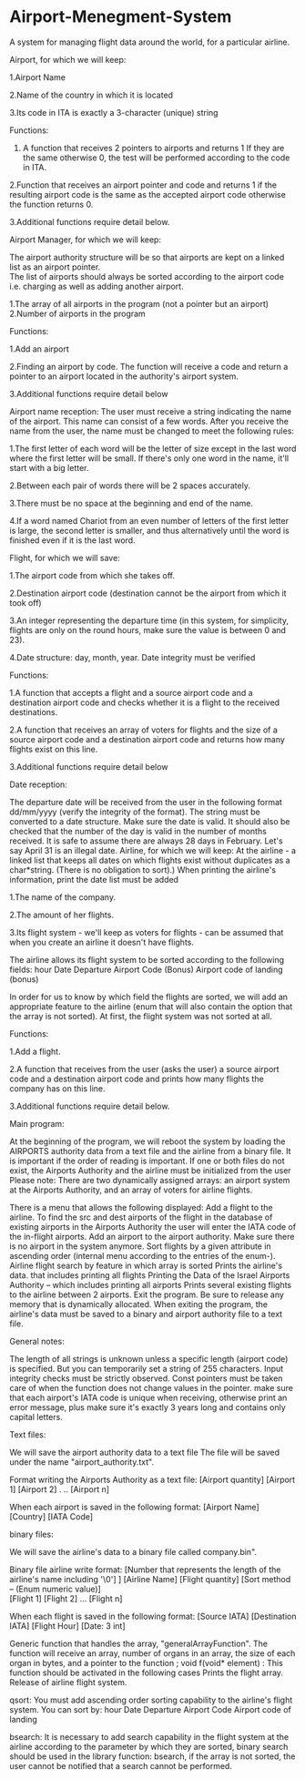 # Airport-Menegment-System
A system for managing flight data around the world, for a particular airline.

Airport, for which we will keep: 

1.Airport Name

2.Name of the country in which it is located

3.Its code in ITA is exactly a 3-character (unique) string

Functions:  

1. A function that receives 2 pointers to airports and returns 1 If they are the same otherwise 0, the test will be performed according to the code in ITA. 

2.Function that receives an airport pointer and code and returns 1 if the resulting airport code is the same as the accepted airport code otherwise the function returns 0.

3.Additional functions require detail below.

Airport Manager, for which we will keep:

The airport authority structure will be so that airports are kept on a linked list as an airport pointer.  
The list of airports should always be sorted according to the airport code i.e. charging as well as adding another airport. 

1.The array of all airports in the program (not a pointer but an airport)
2.Number of airports in the program

Functions:

1.Add an airport

2.Finding an airport by code. The function will receive a code and return a pointer to an airport located in the authority's airport system. 

3.Additional functions require detail below

Airport name reception:
The user must receive a string indicating the name of the airport. This name can consist of a few words.
After you receive the name from the user, the name must be changed to meet the following rules:

1.The first letter of each word will be the letter of size except in the last word where the first letter will be small. If there's only one word in the name, it'll start with a big letter.

2.Between each pair of words there will be 2 spaces accurately. 

3.There must be no space at the beginning and end of the name.

4.If a word named Chariot from an even number of letters of the first letter is large, the second letter is smaller, and thus alternatively until the word is finished even if it is the last word.


Flight, for which we will save:

1.The airport code from which she takes off.

2.Destination airport code (destination cannot be the airport from which it took off)

3.An integer representing the departure time (in this system, for simplicity, flights are only on the round hours, make sure the value is between 0 and 23). 

4.Date structure: day, month, year. Date integrity must be verified

Functions: 

1.A function that accepts a flight and a source airport code and a destination airport code and checks whether it is a flight to the received destinations. 

2.A function that receives an array of voters for flights and the size of a source airport code and a destination airport code and returns how many flights exist on this line.

3.Additional functions require detail below

Date reception:

The departure date will be received from the user in the following format dd/mm/yyyy (verify the integrity of the format). The string must be converted to a date structure. Make sure the date is valid. It should also be checked that the number of the day is valid in the number of months received. It is safe to assume there are always 28 days in February. Let's say April 31 is an illegal date.
Airline, for which we will keep:
At the airline - a linked list that keeps all dates on which flights exist without duplicates as a char*string. (There is no obligation to sort).) When printing the airline's information, print the date list must be added 

1.The name of the company.

2.The amount of her flights.

3.Its flight system - we'll keep as voters for flights - can be assumed that when you create an airline it doesn't have flights.

The airline allows its flight system to be sorted according to the following fields:
hour
Date
Departure Airport Code (Bonus)
Airport code of landing (bonus)

In order for us to know by which field the flights are sorted, we will add an appropriate feature to the airline (enum that will also contain the option that the array is not sorted). At first, the flight system was not sorted at all.

Functions:

1.Add a flight.

2.A function that receives from the user (asks the user) a source airport code and a destination airport code and prints how many flights the company has on this line. 

3.Additional functions require detail below.


Main program:

At the beginning of the program, we will reboot the system by loading the AIRPORTS authority data from a text file and the airline from a binary file. It is important if the order of reading is important.  If one or both files do not exist, the Airports Authority and the airline must be initialized from the user
Please note: There are two dynamically assigned arrays: an airport system at the Airports Authority, and an array of voters for airline flights. 

There is a menu that allows the following displayed:
Add a flight to the airline. To find the src and dest airports of the flight in the database of existing airports in the Airports Authority the user will enter the IATA code of the in-flight airports.
Add an airport to the airport authority. Make sure there is no airport in the system anymore.
Sort flights by a given attribute in ascending order (internal menu according to the entries of the enum-).
Airline flight search by feature in which array is sorted 
Prints the airline's data. that includes printing all flights 
Printing the Data of the Israel Airports Authority – which includes printing all airports
Prints several existing flights to the airline between 2 airports.
Exit the program. Be sure to release any memory that is dynamically allocated.
When exiting the program, the airline's data must be saved to a binary and airport authority file to a text file.

General notes:

The length of all strings is unknown unless a specific length (airport code) is specified. But you can temporarily set a string of 255 characters.
Input integrity checks must be strictly observed.
Const pointers must be taken care of when the function does not change values in the pointer.
make sure that each airport's IATA code is unique when receiving, otherwise print an error message, plus make sure it's exactly 3 years long and contains only capital letters.

Text files:

We will save the airport authority data to a text file 
The file will be saved under the name "airport_authority.txt".

Format writing the Airports Authority as a text file:
[Airport quantity]
[Airport 1]
[Airport 2]
.
..
[Airport n]

When each airport is saved in the following format:
[Airport Name]
[Country]
[IATA Code] 

binary files:

We will save the airline's data to a binary file called company.bin".

Binary file airline write format:
[Number that represents the length of the airline's name including '\0'] ]
[Airline Name]
[Flight quantity]
[Sort method – (Enum numeric value)]    
[Flight 1]
[Flight 2]
...
[Flight n]

When each flight is saved in the following format:
[Source IATA]
[Destination IATA]
[Flight Hour]
 [Date: 3 int]

Generic function that handles the array, "generalArrayFunction". The function will receive an array, number of organs in an array, the size of each organ in bytes, and a pointer to the function
 ; void f(void* element)
: This function should be activated in the following cases
Prints the flight array. 
Release of airline flight system.

qsort:
You must add ascending order sorting capability to the airline's flight system. You can sort by:
hour
Date
Departure Airport Code 
Airport code of landing 

bsearch:
It is necessary to add search capability in the flight system at the airline according to the parameter by which they are sorted, binary search should be used in the library function: bsearch, if the array is not sorted, the user cannot be notified that a search cannot be performed.


 

